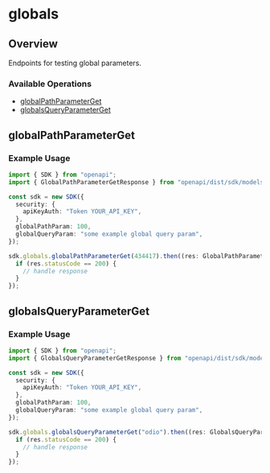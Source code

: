 # globals

## Overview

Endpoints for testing global parameters.

### Available Operations

* [globalPathParameterGet](#globalpathparameterget)
* [globalsQueryParameterGet](#globalsqueryparameterget)

## globalPathParameterGet

### Example Usage

```typescript
import { SDK } from "openapi";
import { GlobalPathParameterGetResponse } from "openapi/dist/sdk/models/operations";

const sdk = new SDK({
  security: {
    apiKeyAuth: "Token YOUR_API_KEY",
  },
  globalPathParam: 100,
  globalQueryParam: "some example global query param",
});

sdk.globals.globalPathParameterGet(434417).then((res: GlobalPathParameterGetResponse) => {
  if (res.statusCode == 200) {
    // handle response
  }
});
```

## globalsQueryParameterGet

### Example Usage

```typescript
import { SDK } from "openapi";
import { GlobalsQueryParameterGetResponse } from "openapi/dist/sdk/models/operations";

const sdk = new SDK({
  security: {
    apiKeyAuth: "Token YOUR_API_KEY",
  },
  globalPathParam: 100,
  globalQueryParam: "some example global query param",
});

sdk.globals.globalsQueryParameterGet("odio").then((res: GlobalsQueryParameterGetResponse) => {
  if (res.statusCode == 200) {
    // handle response
  }
});
```
